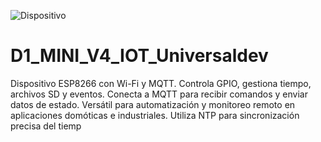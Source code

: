 ![Dispositivo](https://github.com/Alexis-Espericueta/D1_MINI_V4_IOT_Universaldev/assets/166537718/90582ad5-eb30-4b74-8878-ec4dfa7b2e1d)

# D1_MINI_V4_IOT_Universaldev
Dispositivo ESP8266 con Wi-Fi y MQTT. Controla GPIO, gestiona tiempo, archivos SD y eventos. Conecta a MQTT para recibir comandos y enviar datos de estado. Versátil para automatización y monitoreo remoto en aplicaciones domóticas e industriales. Utiliza NTP para sincronización precisa del tiemp
